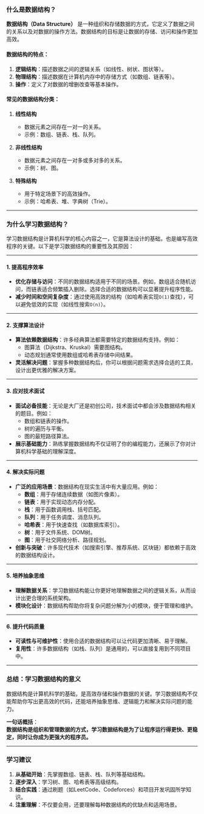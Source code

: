 ### **什么是数据结构？**

**数据结构（Data Structure）** 是一种组织和存储数据的方式，它定义了数据之间的关系以及对数据的操作方法。数据结构的目标是让数据的存储、访问和操作更加高效。

#### 数据结构的特点：
1. **逻辑结构**：描述数据之间的逻辑关系（如线性、树状、图状等）。
2. **物理结构**：描述数据在计算机内存中的存储方式（如数组、链表等）。
3. **操作**：定义了对数据的增删改查等基本操作。

#### 常见的数据结构分类：
1. **线性结构**  
   - 数据元素之间存在一对一的关系。  
   - 示例：数组、链表、栈、队列。
   
2. **非线性结构**  
   - 数据元素之间存在一对多或多对多的关系。  
   - 示例：树、图。

3. **特殊结构**  
   - 用于特定场景下的高效操作。  
   - 示例：哈希表、堆、字典树（Trie）。

---

### **为什么学习数据结构？**

学习数据结构是计算机科学的核心内容之一，它是算法设计的基础，也是编写高效程序的关键。以下是学习数据结构的重要性及其原因：

---

#### **1. 提高程序效率**
- **优化存储与访问**：不同的数据结构适用于不同的场景。例如，数组适合随机访问，而链表适合频繁插入删除。选择合适的数据结构可以显著提升程序性能。
- **减少时间和空间复杂度**：通过使用高效的结构（如哈希表实现`O(1)`查找），可以避免低效的实现（如线性搜索`O(n)`）。

---

#### **2. 支撑算法设计**
- **算法依赖数据结构**：许多经典算法都需要特定的数据结构支持。例如：
  - 图算法（Dijkstra、Kruskal）需要图结构。
  - 动态规划通常使用数组或哈希表存储中间结果。
- **灵活解决问题**：掌握多种数据结构后，你可以根据问题需求选择合适的工具，设计出更优雅的解决方案。

---

#### **3. 应对技术面试**
- **面试必备技能**：无论是大厂还是初创公司，技术面试中都会涉及数据结构相关的题目。例如：
  - 数组和链表的操作。
  - 树的遍历与平衡。
  - 图的最短路径算法。
- **展示基础能力**：熟练掌握数据结构不仅证明了你的编程能力，还展示了你对计算机科学基础的理解深度。

---

#### **4. 解决实际问题**
- **广泛的应用场景**：数据结构在现实生活中有大量应用。例如：
  - **数组**：用于存储连续数据（如图片像素）。
  - **链表**：用于实现动态内存分配。
  - **栈**：用于函数调用栈、括号匹配。
  - **队列**：用于任务调度、消息队列。
  - **哈希表**：用于快速查找（如数据库索引）。
  - **树**：用于文件系统、DOM树。
  - **图**：用于社交网络分析、路径规划。
- **创新与突破**：许多现代技术（如搜索引擎、推荐系统、区块链）都依赖于高效的数据结构设计。

---

#### **5. 培养抽象思维**
- **理解数据关系**：学习数据结构能让你更好地理解数据之间的逻辑关系，从而设计出更合理的系统架构。
- **模块化设计**：数据结构帮助你将复杂问题分解为小的模块，便于管理和维护。

---

#### **6. 提升代码质量**
- **可读性与可维护性**：使用合适的数据结构可以让代码更加清晰、易于理解。
- **复用性**：许多数据结构（如栈、队列）是通用的，可以直接复用到不同项目中。

---

### **总结：学习数据结构的意义**
数据结构是计算机科学的基础，是高效存储和操作数据的关键。学习数据结构不仅能帮助你写出更高效的代码，还能培养抽象思维、逻辑能力和解决实际问题的能力。

**一句话概括**：  
**数据结构是组织和管理数据的方式，学习数据结构是为了让程序运行得更快、更稳定，同时让你成为更强大的程序员。**

---

### **学习建议**
1. **从基础开始**：先掌握数组、链表、栈、队列等基础结构。
2. **逐步深入**：学习树、图、哈希表等高级结构。
3. **结合实践**：通过刷题（如LeetCode、Codeforces）和项目开发巩固所学知识。
4. **注重理解**：不仅要会用，还要理解每种数据结构的优缺点和适用场景。

